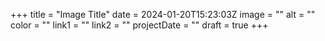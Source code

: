 +++
title = "Image Title"
date = 2024-01-20T15:23:03Z
image = ""
alt = ""
color = ""
link1 = ""
link2 = ""
projectDate = ""
draft = true
+++
